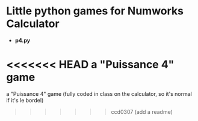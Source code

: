 # Little python games for Numworks Calculator

- **p4.py**

<<<<<<< HEAD
  a "Puissance 4" game 
=======
  a "Puissance 4" game (fully coded in class on the calculator, so it's normal if it's le bordel)
>>>>>>> ccd0307 (add a readme)
